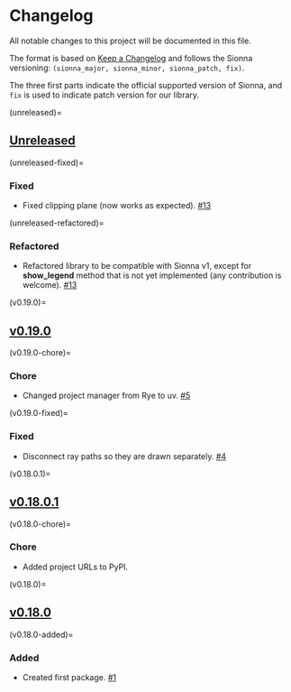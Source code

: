 # Changelog

All notable changes to this project will be documented in this file.

The format is based on [Keep a Changelog](https://keepachangelog.com/en/1.0.0/)
and follows the Sionna versioning:
`(sionna_major, sionna_minor, sionna_patch, fix)`.

The three first parts indicate the official supported version of
Sionna, and `fix` is used to indicate patch version
for our library.

<!-- start changelog -->

(unreleased)=
## [Unreleased](https://github.com/jeertmans/sionna-vispy/compare/v0.19.0...HEAD)

(unreleased-fixed)=
### Fixed

- Fixed clipping plane (now works as expected).
  [#13](https://github.com/jeertmans/sionna-vispy/pull/13)

(unreleased-refactored)=
### Refactored

- Refactored library to be compatible with Sionna v1,
  except for **show_legend** method that is not yet implemented
  (any contribution is welcome).
  [#13](https://github.com/jeertmans/sionna-vispy/pull/13)

(v0.19.0)=
## [v0.19.0](https://github.com/jeertmans/sionna-vispy/compare/v0.18.0.1...v0.19.0)

(v0.19.0-chore)=
### Chore

- Changed project manager from Rye to uv.
  [#5](https://github.com/jeertmans/sionna-vispy/pull/5)

(v0.19.0-fixed)=
### Fixed

- Disconnect ray paths so they are drawn separately.
  [#4](https://github.com/jeertmans/sionna-vispy/pull/4)

(v0.18.0.1)=
## [v0.18.0.1](https://github.com/jeertmans/sionna-vispy/compare/v0.18.0...v0.18.0.1)

(v0.18.0-chore)=
### Chore

- Added project URLs to PyPI.

(v0.18.0)=
## [v0.18.0](https://github.com/jeertmans/sionna-vispy/commits/v0.18.0)

(v0.18.0-added)=
### Added

- Created first package.
  [#1](https://github.com/jeertmans/sionna-vispy/pull/1)

<!-- end changelog -->
